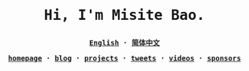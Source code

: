 <h1 align="center">
<samp>

Hi, I'm Misite Bao.

</samp>
</h1>

<strong align="center">
<samp>

[**English**](README.md) · [**简体中文**](README.zh-Hans.md)

</samp>
</strong>

<strong align="center">
<samp>

<a href="https://misitebao.com">homepage</a> ·
<a href="https://blog.misitebao.com">blog</a> ·
<a href="https://misitebao.com/projects">projects</a> ·
<a href="https://twitter.com/misitebao">tweets</a> ·
<a href="https://misitebao.com/videos">videos</a> ·
<a href="https://misitebao.com/sponsors">sponsors</a>

</samp>
</strong>
